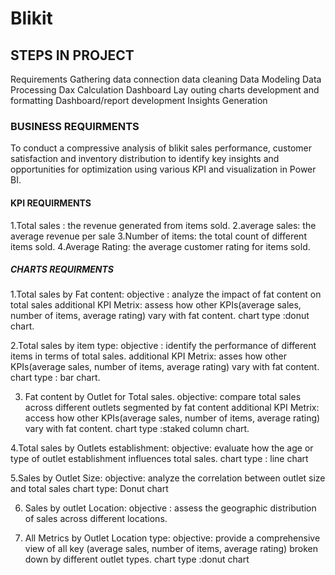 # Blikit 

## STEPS IN PROJECT
Requirements Gathering
data connection
data cleaning
Data Modeling
Data Processing
Dax Calculation
Dashboard Lay outing
charts development and formatting
Dashboard/report development
Insights Generation

### BUSINESS REQUIRMENTS
To conduct a compressive analysis of blikit sales performance, customer
 satisfaction and inventory distribution to identify key insights and opportunities
for optimization using various KPI and visualization in Power BI.

#### KPI REQUIRMENTS
1.Total sales : the revenue generated from items sold.
2.average sales: the average revenue per sale
3.Number of items: the total count of different items sold.
4.Average Rating: the average customer rating for items sold.

##### CHARTS REQUIRMENTS
1.Total sales by Fat content:
 objective : analyze the impact of fat content on total sales
 additional KPI Metrix: assess how other KPIs(average sales, number of items, average rating) vary with 
 fat content.
 chart type :donut chart.

2.Total sales by item type:
 objective : identify the performance of different items in terms of total sales.
 additional KPI Metrix: asses how other KPIs(average sales, number of items, average rating) vary with 
 fat content.
 chart type : bar chart.

3. Fat content by Outlet for Total sales.
objective: compare total sales across different outlets segmented by fat content
 additional KPI Metrix: access how other KPIs(average sales, number of items, average rating) vary with 
 fat content.
 chart type :staked column chart.

4.Total sales by Outlets establishment:
 objective: evaluate how the age or type of outlet establishment influences total sales.
chart type : line chart

5.Sales by Outlet Size:
 objective: analyze the correlation between outlet size and total sales
 chart type: Donut chart

6. Sales by outlet Location:
  objective : assess the geographic distribution of sales  across different locations.

7. All Metrics by Outlet Location type:
  objective:  provide a comprehensive view of all key (average sales, number of items, average rating) 
 broken down by different outlet types.
 chart type :donut chart

